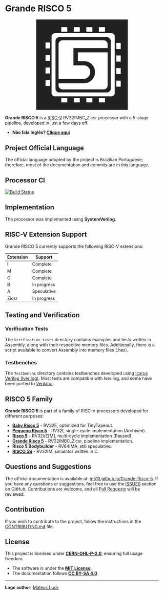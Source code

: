 # Grande RISCO 5

<p align="center">
<img src="docs/imgs/risco5.jpeg" alt="Processor Logo" width="300px">
</p>

**Grande RISCO 5** is a [RISC-V](https://riscv.org/) RV32IMBC_Zicsr processor with a 5-stage pipeline, developed in just a few days off.

- **Não fala Inglês? [Clique aqui](https://github.com/JN513/Grande-Risco-5/blob/main/README_pt.md)**

## Project Official Language

The official language adopted by the project is Brazilian Portuguese; therefore, most of the documentation and commits are in this language.

## Processor CI

[![Build Status](https://processorci.ic.unicamp.br/jenkins/buildStatus/icon?job=Grande-Risco-5/)](https://processorci.ic.unicamp.br/jenkins/blue/organizations/jenkins/Grande-Risco-5/activity)

## Implementation

The processor was implemented using **SystemVerilog**.

## RISC-V Extension Support

Grande RISCO 5 currently supports the following RISC-V extensions:

| Extension | Support |
|-----------|---------|
| I         | Complete |
| M         | Complete |
| C         | Complete |
| B         | In progress |
| A         | Speculative |
| Zicsr     | In progress |

## Testing and Verification

### Verification Tests

The `Verification_tests` directory contains examples and tests written in Assembly, along with their respective memory files. Additionally, there is a script available to convert Assembly into memory files (.hex).

### Testbenches

The `Testbenchs` directory contains testbenches developed using [Icarus Verilog (Iverilog)](https://steveicarus.github.io/iverilog/). Most tests are compatible with Iverilog, and some have been ported to [Verilator](https://verilator.org/).

## RISCO 5 Family

**Grande RISCO 5** is part of a family of RISC-V processors developed for different purposes:

- **[Baby Risco 5](https://github.com/JN513/Baby-Risco-5)** - RV32E, optimized for TinyTapeout.
- **[Pequeno Risco 5](https://github.com/JN513/Pequeno-Risco-5/)** - RV32I, single-cycle implementation (Archived).
- **[Risco 5](https://github.com/JN513/Risco-5)** - RV32I/E[M], multi-cycle implementation (Paused).
- **[Grande Risco 5](https://github.com/JN513/Grande-Risco-5)** - RV32IMBC_Zicsr, pipeline implementation.
- **Risco 5 Bodybuilder** - RV64IMA, still speculative.
- **[RISCO 5S](https://github.com/JN513/Risco-5S)** - RV32IM, simulator written in C.

## Questions and Suggestions

The official documentation is available at: [jn513.github.io/Grande-Risco-5](https://jn513.github.io/Grande-Risco-5). If you have any questions or suggestions, feel free to use the [ISSUES](https://github.com/JN513/Grande-Risco-5/issues) section on GitHub. Contributions are welcome, and all [Pull Requests](https://github.com/JN513/Grande-Risco-5/pulls) will be reviewed.

## Contribution

If you wish to contribute to the project, follow the instructions in the [CONTRIBUTING.md](https://github.com/Grande-Risco-5/Risco-5/blob/main/CONTRIBUTING.md) file.

## License

This project is licensed under **[CERN-OHL-P-2.0](https://github.com/JN513/Grande-Risco-5/blob/main/LICENSE)**, ensuring full usage freedom.

- The software is under the **[MIT License](https://github.com/JN513/Grande-Risco-5/blob/main/LICENSE-MIT)**.
- The documentation follows **[CC BY-SA 4.0](https://github.com/JN513/Grande-Risco-5/blob/main/LICENSE-CC)**.

---

**Logo author:** [Mateus Luck](https://www.instagram.com/mateusluck/)

